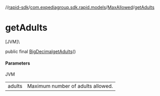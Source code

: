 //[rapid-sdk](../../../index.md)/[com.expediagroup.sdk.rapid.models](../index.md)/[MaxAllowed](index.md)/[getAdults](get-adults.md)

# getAdults

[JVM]\

public final [BigDecimal](https://docs.oracle.com/javase/8/docs/api/java/math/BigDecimal.html)[getAdults](get-adults.md)()

#### Parameters

JVM

| | |
|---|---|
| adults | Maximum number of adults allowed. |
